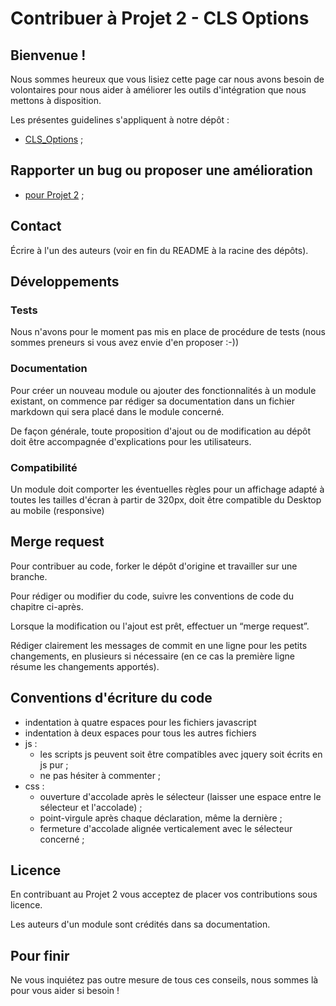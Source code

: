 Contribuer à Projet 2 - CLS Options
=====================================================================

Bienvenue !
---------------------------------------------------------------------

Nous sommes heureux que vous lisiez cette page car nous avons besoin de volontaires pour nous aider à améliorer les outils d'intégration que nous mettons à disposition.

Les présentes guidelines s'appliquent à notre dépôt :

* [CLS_Options](https://github.com/delphinelepront/CLS_Options/) ;


Rapporter un bug ou proposer une amélioration
------------------------------------------

* [pour Projet 2](https://github.com/delphinelepront/CLS_Options/issues) ;


Contact
---------------------------------------------------------------------

Écrire à l'un des auteurs (voir en fin du README à la racine des dépôts).


Développements
---------------------------------------------------------------------

### Tests

Nous n'avons pour le moment pas mis en place de procédure de tests (nous sommes preneurs si vous avez envie d'en proposer :-))

### Documentation

Pour créer un nouveau module ou ajouter des fonctionnalités à un module existant, on commence par rédiger sa documentation dans un fichier markdown qui sera placé dans le module concerné.

De façon générale, toute proposition d'ajout ou de modification au dépôt doit être accompagnée d'explications pour les utilisateurs.

### Compatibilité

Un module doit comporter les éventuelles règles pour un affichage adapté à toutes les tailles d'écran à partir de 320px, doit être compatible du Desktop au mobile (responsive)


Merge request
---------------------------------------------------------------------

Pour contribuer au code, forker le dépôt d'origine et travailler sur une branche.

Pour rédiger ou modifier du code, suivre les conventions de code du chapitre ci-après.

Lorsque la modification ou l'ajout est prêt, effectuer un “merge request”.

Rédiger clairement les messages de commit en une ligne pour les petits changements, en plusieurs si nécessaire (en ce cas la première ligne résume les changements apportés).


Conventions d'écriture du code
---------------------------------------------------------------------

* indentation à quatre espaces pour les fichiers javascript
* indentation à deux espaces pour tous les autres fichiers
* js :
  * les scripts js peuvent soit être compatibles avec jquery soit écrits en js pur ;
  * ne pas hésiter à commenter ;
* css :
  * ouverture d'accolade après le sélecteur (laisser une espace entre le sélecteur et l'accolade) ;
  * point-virgule après chaque déclaration, même la dernière ;
  * fermeture d'accolade alignée verticalement avec le sélecteur concerné ;


Licence
---------------------------------------------------------------------

En contribuant au Projet 2 vous acceptez de placer vos contributions sous licence.

Les auteurs d'un module sont crédités dans sa documentation.


Pour finir
---------------------------------------------------------------------

Ne vous inquiétez pas outre mesure de tous ces conseils, nous sommes là pour vous aider si besoin !

